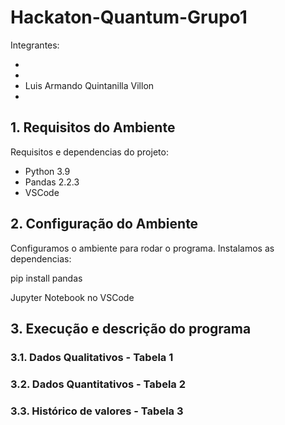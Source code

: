 # Hackaton-Quantum-Grupo1

Integrantes:

- 
- 
- Luis Armando Quintanilla Villon
- 
    
## 1. Requisitos do Ambiente

Requisitos e dependencias do projeto:
- Python 3.9
- Pandas 2.2.3
- VSCode 


## 2. Configuração do Ambiente

Configuramos o ambiente para rodar o programa. Instalamos as dependencias:

pip install pandas

Jupyter Notebook no VSCode

## 3. Execução e descrição do programa

### 3.1. Dados Qualitativos - Tabela 1

### 3.2. Dados Quantitativos - Tabela 2

### 3.3. Histórico de valores - Tabela 3

